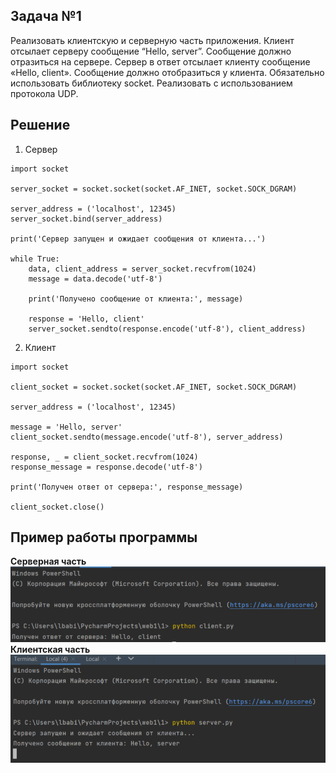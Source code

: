 ## Задача №1

Реализовать клиентскую и серверную часть приложения. Клиент отсылает 
серверу сообщение “Hello, server”. Сообщение должно отразиться на 
сервере.
Сервер в ответ отсылает клиенту сообщение «Hello, client». Сообщение 
должно отобразиться у клиента.
Обязательно использовать библиотеку socket.
Реализовать с использованием протокола UDP.

## Решение

1. Сервер

```
import socket

server_socket = socket.socket(socket.AF_INET, socket.SOCK_DGRAM)

server_address = ('localhost', 12345)
server_socket.bind(server_address)

print('Сервер запущен и ожидает сообщения от клиента...')

while True:
    data, client_address = server_socket.recvfrom(1024)
    message = data.decode('utf-8')

    print('Получено сообщение от клиента:', message)

    response = 'Hello, client'
    server_socket.sendto(response.encode('utf-8'), client_address)
```
2. Клиент

```
import socket

client_socket = socket.socket(socket.AF_INET, socket.SOCK_DGRAM)

server_address = ('localhost', 12345)

message = 'Hello, server'
client_socket.sendto(message.encode('utf-8'), server_address)

response, _ = client_socket.recvfrom(1024)
response_message = response.decode('utf-8')

print('Получен ответ от сервера:', response_message)

client_socket.close()
```

## Пример работы программы

**Серверная часть**![img_1.png](img_1.png)
**Клиентская часть**![img_2.png](img_2.png)